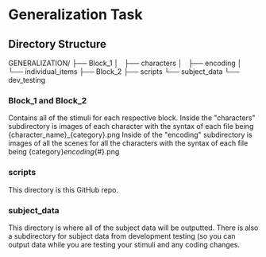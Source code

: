 # Generalization Task

## Directory Structure

GENERALIZATION/
├── Block_1
│   ├── characters
│   ├── encoding
│   └── individual_items
├── Block_2
├── scripts
└── subject_data
    └── dev_testing

### Block_1 and Block_2
Contains all of the stimuli for each respective block.
Inside the "characters" subdirectory is images of each character with the 
syntax of each file being {character_name}_{category}.png
Inside of the "encoding" subdirectory is images of all the scenes for all 
the characters with the syntax of each file being {category}_encoding_{#}.png

### scripts
This directory is this GitHub repo. 

### subject_data
This directory is where all of the subject data will be outputted. There is also a subdirectory for subject data from development testing (so you can output data while you are testing your stimuli and any coding changes. 
